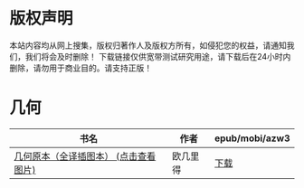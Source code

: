 # 版权声明

本站内容均从网上搜集，版权归著作人及版权方所有，如侵犯您的权益，请通知我们，我们将会及时删除！ 下载链接仅供宽带测试研究用途，请下载后在24小时内删除，请勿用于商业目的。请支持正版！

# 几何

| 书名 | 作者 | epub/mobi/azw3 |
| --- | --- | --- |
| [几何原本（全译插图本） (点击查看图片)](https://www.dushupai.com/attachment/2024/06/02/39ddc3f02c28ad76.jpg) | 欧几里得 | [下载](https://url89.ctfile.com/f/31084289-1357010761-329742?p=8866) |
